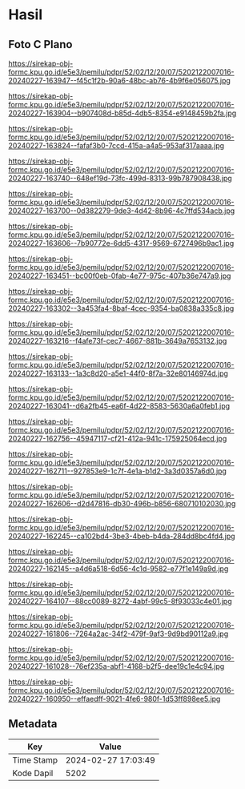 # Hasil

## Foto C Plano

https://sirekap-obj-formc.kpu.go.id/e5e3/pemilu/pdpr/52/02/12/20/07/5202122007016-20240227-163947--f45c1f2b-90a6-48bc-ab76-4b9f6e056075.jpg

https://sirekap-obj-formc.kpu.go.id/e5e3/pemilu/pdpr/52/02/12/20/07/5202122007016-20240227-163904--b907408d-b85d-4db5-8354-e9148459b2fa.jpg

https://sirekap-obj-formc.kpu.go.id/e5e3/pemilu/pdpr/52/02/12/20/07/5202122007016-20240227-163824--fafaf3b0-7ccd-415a-a4a5-953af317aaaa.jpg

https://sirekap-obj-formc.kpu.go.id/e5e3/pemilu/pdpr/52/02/12/20/07/5202122007016-20240227-163740--648ef19d-73fc-499d-8313-99b787908438.jpg

https://sirekap-obj-formc.kpu.go.id/e5e3/pemilu/pdpr/52/02/12/20/07/5202122007016-20240227-163700--0d382279-9de3-4d42-8b96-4c7ffd534acb.jpg

https://sirekap-obj-formc.kpu.go.id/e5e3/pemilu/pdpr/52/02/12/20/07/5202122007016-20240227-163606--7b90772e-6dd5-4317-9569-6727496b9ac1.jpg

https://sirekap-obj-formc.kpu.go.id/e5e3/pemilu/pdpr/52/02/12/20/07/5202122007016-20240227-163451--bc00f0eb-0fab-4e77-975c-407b36e747a9.jpg

https://sirekap-obj-formc.kpu.go.id/e5e3/pemilu/pdpr/52/02/12/20/07/5202122007016-20240227-163302--3a453fa4-8baf-4cec-9354-ba0838a335c8.jpg

https://sirekap-obj-formc.kpu.go.id/e5e3/pemilu/pdpr/52/02/12/20/07/5202122007016-20240227-163216--f4afe73f-cec7-4667-881b-3649a7653132.jpg

https://sirekap-obj-formc.kpu.go.id/e5e3/pemilu/pdpr/52/02/12/20/07/5202122007016-20240227-163133--1a3c8d20-a5e1-44f0-8f7a-32e80146974d.jpg

https://sirekap-obj-formc.kpu.go.id/e5e3/pemilu/pdpr/52/02/12/20/07/5202122007016-20240227-163041--d6a2fb45-ea6f-4d22-8583-5630a6a0feb1.jpg

https://sirekap-obj-formc.kpu.go.id/e5e3/pemilu/pdpr/52/02/12/20/07/5202122007016-20240227-162756--45947117-cf21-412a-941c-175925064ecd.jpg

https://sirekap-obj-formc.kpu.go.id/e5e3/pemilu/pdpr/52/02/12/20/07/5202122007016-20240227-162711--927853e9-1c7f-4e1a-b1d2-3a3d0357a6d0.jpg

https://sirekap-obj-formc.kpu.go.id/e5e3/pemilu/pdpr/52/02/12/20/07/5202122007016-20240227-162606--d2d47816-db30-496b-b856-680710102030.jpg

https://sirekap-obj-formc.kpu.go.id/e5e3/pemilu/pdpr/52/02/12/20/07/5202122007016-20240227-162245--ca102bd4-3be3-4beb-b4da-284dd8bc4fd4.jpg

https://sirekap-obj-formc.kpu.go.id/e5e3/pemilu/pdpr/52/02/12/20/07/5202122007016-20240227-162145--a4d6a518-6d56-4c1d-9582-e77f1e149a9d.jpg

https://sirekap-obj-formc.kpu.go.id/e5e3/pemilu/pdpr/52/02/12/20/07/5202122007016-20240227-164107--88cc0089-8272-4abf-99c5-8f93033c4e01.jpg

https://sirekap-obj-formc.kpu.go.id/e5e3/pemilu/pdpr/52/02/12/20/07/5202122007016-20240227-161806--7264a2ac-34f2-479f-9af3-9d9bd90112a9.jpg

https://sirekap-obj-formc.kpu.go.id/e5e3/pemilu/pdpr/52/02/12/20/07/5202122007016-20240227-161028--76ef235a-abf1-4168-b2f5-dee19c1e4c94.jpg

https://sirekap-obj-formc.kpu.go.id/e5e3/pemilu/pdpr/52/02/12/20/07/5202122007016-20240227-160950--effaedff-9021-4fe6-980f-1d53ff898ee5.jpg


## Metadata

| Key        | Value               |
| ---------- | ------------------- |
| Time Stamp | 2024-02-27 17:03:49 |
| Kode Dapil | 5202                |



